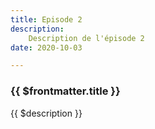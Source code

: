 ```yaml
---
title: Episode 2
description:
    Description de l'épisode 2
date: 2020-10-03

---
```



### {{ $frontmatter.title }}

{{ $description }}